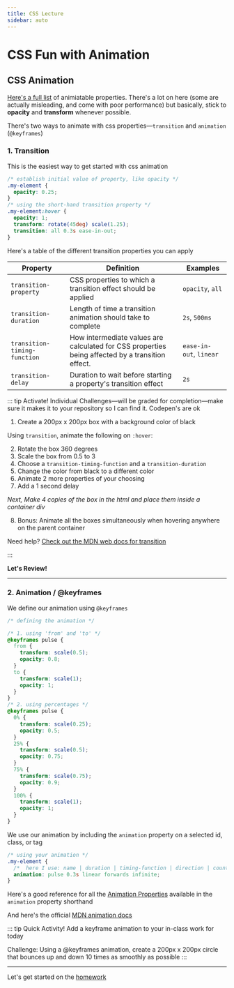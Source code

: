 ```yaml
---
title: CSS Lecture
sidebar: auto
---
```


# CSS Fun with Animation

## CSS Animation

[Here's a full list](https://developer.mozilla.org/en-US/docs/Web/CSS/CSS_animated_properties) of animiatable properties. There's a lot on here (some are actually misleading, and come with poor performance) but basically, stick to <b>opacity</b> and <b>transform</b> whenever possible.

There's two ways to animate with css properties—`transition` and `animation` (`@keyframes`)

### 1. Transition

This is the easiest way to get started with css animation

```css
/* establish initial value of property, like opacity */
.my-element {
  opacity: 0.25;
}
/* using the short-hand transition property */
.my-element:hover {
  opacity: 1;
  transform: rotate(45deg) scale(1.25);
  transition: all 0.3s ease-in-out;
}
```

Here's a table of the different transition properties you can apply

| Property                     | Definition                                                                                       | Examples                |
| ---------------------------- | ------------------------------------------------------------------------------------------------ | ----------------------- |
| `transition-property`        | CSS properties to which a transition effect should be applied                                    | `opacity`, `all`        |
| `transition-duration`        | Length of time a transition animation should take to complete                                    | `2s`, `500ms`           |
| `transition-timing-function` | How intermediate values are calculated for CSS properties being affected by a transition effect. | `ease-in-out`, `linear` |
| `transition-delay`           | Duration to wait before starting a property's transition effect                                  | `2s`                    |

::: tip Activate!
Individual Challenges—will be graded for completion—make sure it makes it to your repository so I can find it. Codepen's are ok

1. Create a 200px x 200px box with a background color of black

Using `transition`, animate the following on `:hover`:

2. Rotate the box 360 degrees
3. Scale the box from 0.5 to 3
4. Choose a `transition-timing-function` and a `transition-duration`
5. Change the color from black to a different color
6. Animate 2 more properties of your choosing
7. Add a 1 second delay

<i>Next, Make 4 copies of the box in the html and place them inside a container div</i>

8. Bonus: Animate all the boxes simultaneously when hovering anywhere on the parent container

Need help? [Check out the MDN web docs for transition](https://developer.mozilla.org/en-US/docs/Web/CSS/transition)

:::

<b>Let's Review!</b>

---

### 2. Animation / @keyframes

We define our animation using `@keyframes`

```css
/* defining the animation */

/* 1. using 'from' and 'to' */
@keyframes pulse {
  from {
    transform: scale(0.5);
    opacity: 0.8;
  }
  to {
    transform: scale(1);
    opacity: 1;
  }
}
/* 2. using percentages */
@keyframes pulse {
  0% {
    transform: scale(0.25);
    opacity: 0.5;
  }
  25% {
    transform: scale(0.5);
    opacity: 0.75;
  }
  75% {
    transform: scale(0.75);
    opacity: 0.9;
  }
  100% {
    transform: scale(1);
    opacity: 1;
  }
}
```

We use our animation by including the `animation` property on a selected id, class, or tag

```css
/* using your animation */
.my-element {
  /*  here I use: name | duration | timing-function | direction | count*/
  animation: pulse 0.3s linear forwards infinite;
}
```

Here's a good reference for all the [Animation Properties](https://www.sitepoint.com/how-to-get-started-with-css-animation/#animation-properties) available in the `animation` property shorthand

And here's the official [MDN animation docs](https://developer.mozilla.org/en-US/docs/Web/CSS/animation)

::: tip Quick Activity!
Add a keyframe animation to your in-class work for today

Challenge: Using a @keyframes animation, create a 200px x 200px circle that bounces up and down 10 times as smoothly as possible
:::

---

Let's get started on the [homework](../../agendas/week-5.html#homework-3)

